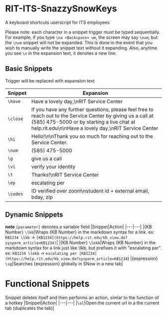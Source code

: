 # RIT-ITS-SnazzySnowKeys

A keyboard shortcuts userscript for ITS employees

Please note: each character in a snippet trigger must be typed sequentially. For example, if you type `\na <Backspace> um`, the screen may say `\num`, but the `\num` snippet will not be expanded. This is done in the event that you wish to manually write the snippet text without it expanding. Also, anytime you see `\n` in the expansion text, it denotes a new line.

## Basic Snippets
Trigger will be replaced with expansion text

|Snippet|Expansion|
|---|---|
|`\have`|Have a lovely day,\nRIT Service Center|
|`\close`|If you have any further questions, please feel free to reach out to the Service Center by giving us a call at (585) 475-5000 or by starting a live chat at help.rit.edu\n\nHave a lovely day,\nRIT Service Center|
|`\hi`|Hello!\n\nThank you so much for reaching out to the Service Center.|
|`\num`|(585) 475-5000|
|`\g`|give us a call|
|`\vi`|verify your identity|
|`\t`|Thanks!\nRIT Service Center|
|`\ep`|escalating per|
|`\codes`|ID verified over zoom\nstudent id + external email, bday, zip|

## Dynamic Snippets
**note** `{parameter}` denotes a variable field
|Snippet|Action|
|---|---|
|{KB Number} `\lkb`|Wraps {KB Number} in the markdown syntax for a link. ex: `KB1234 \lkb` -> `[KB1234](https://help.rit.edu/kb_view.do?sysparm_article=KB1234)`|
|{KB Number} `\lekb`|Wraps {KB Number} in the markdown syntax for a link just like \lkb, but prefixes it with "escalating per". ex: `KB1234 \lekb` -> `escalating per [KB1234](https://help.rit.edu/kb_view.do?sysparm_article=KB1234`)
|{expression} `\sg`|Searches {expression} globally in SNow in a new tab|

# Functional Snippets
Snippet deletes itself and then performs an action, simlar to the function of a hotkey
|Snippet|Action|
|---|---|
|`\ol`|Open the current url in a the current tab (duplicates the tab)|
